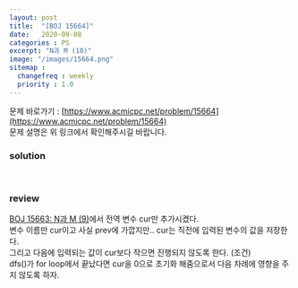 ```yaml
---
layout: post
title:  "[BOJ 15664]"
date:   2020-09-08
categories : PS
excerpt: "N과 M (10)"
image: "/images/15664.png"
sitemap :
  changefreq : weekly
  priority : 1.0
---
```

문제 바로가기 : [https://www.acmicpc.net/problem/15664](https://www.acmicpc.net/problem/15664)<br>
문제 설명은 위 링크에서 확인해주시길 바랍니다.

### solution
<script src="https://gist.github.com/yooniversal/52dd4190ecd4a38fca31a50c1d42d2fd.js"></script>
<br>

### review
[BOJ 15663: N과 M (9)](https://yooniversal.github.io/blog/post132/)에서 전역 변수 cur만 추가시켰다.<br>
변수 이름만 cur이고 사실 prev에 가깝지만.. cur는 직전에 입력된 변수의 값을 저장한다.<br>
그리고 다음에 입력되는 값이 cur보다 작으면 진행되지 않도록 한다. (조건)<br>
dfs()가 for loop에서 끝났다면 cur을 0으로 초기화 해줌으로서 다음 차례에 영향을 주지 않도록 하자.

<script src="https://utteranc.es/client.js"
        repo="yooniversal/blog-comments"
        issue-term="pathname"
        theme="github-light"
        crossorigin="anonymous"
        async>
</script>
